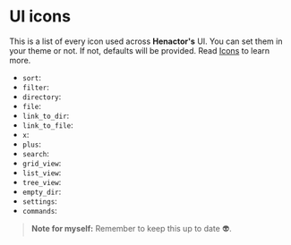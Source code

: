 # UI icons

This is a list of every icon used across **Henactor's** UI. You can set them in your theme or not. If not, defaults
will be provided. Read [Icons](../icons.md) to learn more.

-   `sort`:
-   `filter`:
-   `directory`:
-   `file`:
-   `link_to_dir`:
-   `link_to_file`:
-   `x`:
-   `plus`:
-   `search`:
-   `grid_view`:
-   `list_view`:
-   `tree_view`:
-   `empty_dir`:
-   `settings`:
-   `commands`:

> **Note for myself:** Remember to keep this up to date 👽.
